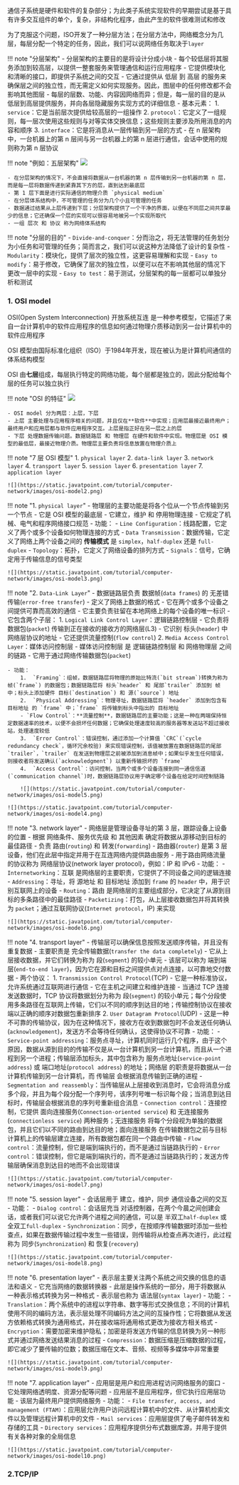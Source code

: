 
通信子系统是硬件和软件的复杂部分；为此类子系统实现软件的早期尝试是基于具有许多交互组件的单个，复杂，非结构化程序，由此产生的软件很难测试和修改

为了克服这个问题，ISO开发了一种分层方法；在分层方法中，网络概念分为几层，每层分配一个特定的任务，因此，我们可以说网络任务取决于`layer`

!!! note "分层架构"
	- 分层架构的主要目的是将设计分成小块
	- 每个较低层将其服务添加到较高层，以提供一整套服务来管理通信和运行应用程序
	- 它提供模块化和清晰的接口，即提供子系统之间的交互
	- 它通过提供从 低层 到 高层 的服务来确保层之间的独立性，而无需定义如何实现服务。因此，图层中的任何修改都不会影响其他图层
	- 每层的层数、功能、内容因网络而异；但是，每一层的目的是从低层到高层提供服务，并向各层隐藏服务实现方式的详细信息
	- 基本元素：
		1. `service`：它是当前层次提供给较高层的一组操作
		2. `protocol`：它定义了一组规则，每一层次使用这些规则与对等实体交换信息；这些规则主要涉及所用消息的内容和顺序
		3. `interface`：它是将消息从一层传输到另一层的方式
	- 在 n 层架构中，一台机器上的第 n 层间与另一台机器上的第 n 层进行通信，会话中使用的规则称为第 n 层协议

!!! note "例如：五层架构"
	![](https://static.javatpoint.com/tutorial/computer-network/images/computer-network-models.png)

	- 在分层架构的情况下，不会直接将数据从一台机器的第 n 层传输到另一台机器的第 n 层，而是每一层将数据传递到紧靠其下方的层，直到达到最底层
	- 第 1 层下面是进行实际通信的物理介质 `physical medium`
	- 在分层体系结构中，不可管理的任务分为几个小且可管理的任务
	- 数据通过结果从上层传递到下层；分层架构提供了一个干净的界面，以便在不同层之间共享最少的信息；它还确保一个层的实现可以很容易地被另一个实现所取代
	- 一组 层次 和 协议 称为网络体系结构

!!! note "分层的目的"
	- `Divide-and-conquer`：分而治之，将无法管理的任务划分为小任务和可管理的任务；简而言之，我们可以说这种方法降低了设计的复杂性
	- `Modularity`：模块化，提供了层次的独立性，这更容易理解和实现
	- `Easy to modify`：易于修改，它确保了层次的独立性，以便可以在不影响其他层的情况下更改一层中的实现
	- `Easy to test`：易于测试，分层架构的每一层都可以单独分析和测试


###  ###

### 1. OSI model ###

OSI(Open System Interconnection) 开放系统互连 是一种参考模型，它描述了来自一台计算机中的软件应用程序的信息如何通过物理介质移动到另一台计算机中的软件应用程序

OSI 模型由国际标准化组织（ISO）于1984年开发，现在被认为是计算机间通信的体系结构模型

OSI 由**七层**组成，每层执行特定的网络功能，每个层都是独立的，因此分配给每个层的任务可以独立执行

!!! note "OSI 的特征"
	![](https://static.javatpoint.com/tutorial/computer-network/images/osi-model.png)

	- OSI model 分为两层：上层，下层
	- 上层 主要处理与应用程序相关的问题，并且仅在**软件**中实现；应用层最接近最终用户；最终用户和应用层都与软件应用程序交互。上层是指正好在另一层之上的层
	- 下层 处理数据传输问题。数据链路层 和 物理层 在硬件和软件中实现。物理层是 OSI 模型的最低层，最接近物理介质。物理层主要负责将信息放置在物理介质上


!!! note "7 层 OSI 模型"
	1.	`physical layer`
	2.	`data-link layer`
	3.	`network layer`
	4.	`transport layer`
	5.	`session layer`
	6.	`presentation layer`
	7.	`application layer`

	![](https://static.javatpoint.com/tutorial/computer-network/images/osi-model2.png)

!!! note "1. `physical layer`"
	- 物理层的主要功能是将各个位从一个节点传输到另一个节点
	- 它是 OSI 模型的最底层
	- 它建立，维护 和 停用物理连接
	- 它规定了机械、电气和程序网络接口规范
	- 功能：
		- `Line Configuration`：线路配置，它定义了两个或多个设备如何物理连接的方式
		- `Data Transmission`：数据传输，它定义了网络上两个设备之间的 **传输模式** 是 `simplex`，`half-duplex` 还是 `full-duplex`
		- `Topology`：拓扑，它定义了网络设备的排列方式
		- `Signals`：信号，它确定用于传输信息的信号类型

	![](https://static.javatpoint.com/tutorial/computer-network/images/osi-model3.png)

!!! note "2. `Data-Link Layer`"
	- 数据链路层负责 数据帧(`data frames`) 的 无差错传输(`error-free transfer`)
	- 定义了网络上数据的格式
	- 它在两个或多个设备之间提供可靠而高效的通信
	- 它主要负责驻留在本地网络上的每个设备的唯一标识
	- 它包含两个子层：
		1.	`Logical Link Control Layer`：逻辑链路控制层
			- 它负责将数据包(`packet`) 传输到正在接收的接收方的网络层(L3)
			- 它识别 标头(`header`) 中网络层协议的地址
			- 它还提供流量控制(`flow control`)
		2.	`Media Access Control Layer`：媒体访问控制层
			- 媒体访问控制层 是 逻辑链路控制层 和 网络物理层 之间的链路
			- 它用于通过网络传输数据包(`packet`)

	- 功能：
		1.	`Framing`：组帧，数据链路层将物理的原始比特流(`bit stream`)转换为称为 帧(`frame`) 的数据包；数据链路层将 标头`header` 和 尾部`trailer` 添加到 帧 中；标头上添加硬件 目标(`destination`) 和 源(`source`) 地址
		2.	`Physical Addressing`：物理寻址，数据链路层将 `header` 添加到包含有 目标地址 的 `frame` 中；`frame` 将传输到标头中指出的 目标地址
		- `Flow Control`：**流量控制**，数据链路层的主要功能；这是一种在两端保持恒定数据速率的技术，以便不会损坏任何数据；它确保处理速度较高的服务器等发送站不超过接收站，处理速度较低
		3.	`Error Control`：错误控制，通过添加一个计算值 `CRC`(`cycle redundancy check`，循环冗余校验) 来实现错误控制，该值被放置在数据链路层的尾部`trailer`，`trailer` 在发送到物理层之前被添加到消息帧中；如果似乎发生任何错误，则接收者将发送确认(`acknowledgment`) 以重新传输损坏的 `frame`
		4.	`Access Control`：访问控制，当两个或多个设备连接到同一通信信道(`communication channel`)时，数据链路层协议用于确定哪个设备在给定时间控制链路
	
		![](https://static.javatpoint.com/tutorial/computer-network/images/osi-model5.png)

	![](https://static.javatpoint.com/tutorial/computer-network/images/osi-model4.png)


!!! note "3. network layer"
	- 网络层是管理设备寻址的第 3 层，跟踪设备上设备的位置
	- 根据 网络条件、服务优先级 和 其他因素 确定将数据从源移动到目标的最佳路径
	- 负责 路由(`routing`) 和 转发(`forwarding`)
	- 路由器(`router`) 是第 3 层设备，他们在此层中指定并用于在互连网络内提供路由服务
	- 用于路由网络流量的协议称为 网络层协议(network layer protocol)，例如：IP 和 IPv6
	- 功能：
		- `Internetworking`：互联 是网络层的主要职责，它提供了不同设备之间的逻辑连接
		- `Addressing`：寻址，将 源地址 和 目标地址 添加到 `frame` 的 `header` 中，用于识别互联网上的设备
		- `Routing`：路由 是网络层的主要组成部分，它决定了从源到目标的多条路径中的最佳路径
		- `Packetizing`：打包，从上层接收数据包并将其转换为 `packet`；通过互联网协议(`Internet protocol`，IP) 来实现

	![](https://static.javatpoint.com/tutorial/computer-network/images/osi-model6.png)


!!! note "4. transport layer"
	- 传输层可以确保信息按照发送顺序传输，并且没有重复数据
	- 主要职责是 完全传输数据(`transfer the data completely`)
	- 它从上层接收数据，并它们转换为称为 段(`segment`) 的较小单元
	- 该层可以称为 端到端层(`end-to-end layer`)，因为它在源和目标之间提供点对点连接，以可靠地交付数据
	- 两个协议：
		1.	`Transmission Control Protocol`(TCP)
			- 它是一种标准协议，允许系统通过互联网进行通信
			- 它在主机之间建立和维护连接
			- 当通过 TCP 连接发送数据时，TCP 协议将数据划分为称为 段(`segment`) 的较小单元；每个分段使用多条路径在互联网上传输，它们以不同的顺序到达目的地；传输控制协议在接收端以正确的顺序对数据包重新排序
		2.	`User Datagram Protocol`(UDP)
			- 这是一种不可靠的传输协议，因为在这种情况下，接收方在收到数据包时不会发送任何确认(`acknowledgement`)，发送方不会等待任何确认，这使得协议不可靠
	- 功能：
		- `Service-point addressing`：服务点寻址，计算机同时运行几个程序，由于这个原因，数据从源到目的的传输不仅是从一台计算机到另一台计算机，而且从一个进程到另一个进程；传输层添加标头，其中包含称为 服务点地址(`service-point address`) 或 端口地址(`protocol address`) 的地址；网络层 的职责是将数据从一台计算机传输到另一台计算机，而 传输层 会根据消息传输到正确的进程
		- `Segmentation and reassembly`：当传输层从上层接收到消息时，它会将消息分成多个段，并且为每个段分配一个序列号，该序列号唯一标识每个段；当消息到达目标时，传输层会根据消息的序列号重新组合消息
		- `Connection control`：连接控制，它提供 面向连接服务(`Connection-oriented service`) 和 无连接服务(`connectionless service`) 两种服务；无连接服务 将每个分段视为单独的数据包，并且它们以不同的路由到达目的地；面向连接服务 在传输数据包之前与目标计算机上的传输层建立连接，所有数据包都在同一个路由中传输
		- `Flow control`：流量控制，但它是端到端执行的，而不是通过当链路执行的
		- `Error control`：错误控制，但它是端到端执行的，而不是通过当链路执行的；发送方传输层确保消息到达目的地而不会出现错误

	![](https://static.javatpoint.com/tutorial/computer-network/images/osi-model7.png)


!!! note "5. session layer"
	- 会话层用于 建立，维护，同步 通信设备之间的交互
	- 功能：
		- `Dialog control`：会话层充当 对话控制器，在两个今晨之间创建会话，或者我们可以说它允许两个进程之间的通信，可以是 半双工`half-duplex` 或 全双工`full-duplex`
		- `Synchronization`：同步，在按顺序传输数据时添加一些检查点，如果在数据传输过程中发生一些错误，则传输将从检查点再次进行，此过程称为 同步(`Synchronization`) 和 恢复(`recovery`)

	![](https://static.javatpoint.com/tutorial/computer-network/images/osi-model8.png)

!!! note "6. presentation layer"
	- 表示层主要关注两个系统之间交换的信息的语法和语义
	- 它充当网络的数据转换器
	- 此层是操作系统的一部分，用于将数据从一种表示格式转换为另一种格式
	- 表示层也称为 语法层(`syntax layer`)
	- 功能：
		- `Translation`：两个系统中的进程以字符串、数字等形式交换信息；不同的计算机使用不同的编码方法，表示层处理不同编码方法之间的互操作性；它将数据从发送方依赖格式转换为通用格式，并在接收端将通用格式更改为接收方相关格式
		- `Encryption`：需要加密来维护隐私；加密是将发送方传输的信息转换为另一种形式并通过网络发送结果消息的过程
		- `Compression`：数据压缩是压缩数据的过程，即它减少了要传输的位数；数据压缩在文本、音频、视频等多媒体中非常重要

	![](https://static.javatpoint.com/tutorial/computer-network/images/osi-model9.png)


!!! note "7. application layer"
	- 应用层是用户和应用进程访问网络服务的窗口
	- 它处理网络透明度、资源分配等问题
	- 应用层不是应用程序，但它执行应用层功能
	- 该层为最终用户提供网络服务
	- 功能：
		- `File transfer, access, and management (FTAM)`：应用层允许用户访问远程计算机中的文件、从计算机检索文件以及管理远程计算机中的文件
		- `Mail services`：应用层提供了电子邮件转发和存储的工具
		- `Directory services`：应用程序提供分布式数据库源，并用于提供有关各种对象的全局信息


	![](https://static.javatpoint.com/tutorial/computer-network/images/osi-model10.png)


### 2.TCP/IP ###



